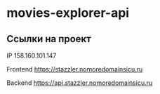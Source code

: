 # movies-explorer-api

## Ссылки на проект

IP 158.160.101.147

Frontend  https://stazzler.nomoredomainsicu.ru

Backend https://api.stazzler.nomoredomainsicu.ru
